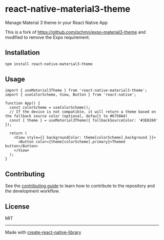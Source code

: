 # react-native-material3-theme

Manage Material 3 theme in your React Native App

This is a fork of https://github.com/pchmn/expo-material3-theme and modified to
remove the Expo requirement.

## Installation

```sh
npm install react-native-material3-theme
```

## Usage

```tsx
import { useMaterial3Theme } from 'react-native-material3-theme';
import { useColorScheme, View, Button } from 'react-native';

function App() {
  const colorScheme = useColorScheme();
  // If the device is not compatible, it will return a theme based on the fallback source color (optional, default to #6750A4)
  const { theme } = useMaterial3Theme({ fallbackSourceColor: '#3E8260' });

  return (
    <View style={{ backgroundColor: theme[colorScheme].background }}>
      <Button color={theme[colorScheme].primary}>Themed button</Button>
    </View>
  );
}
```

## Contributing

See the [contributing guide](CONTRIBUTING.md) to learn how to contribute to the repository and the development workflow.

## License

MIT

---

Made with [create-react-native-library](https://github.com/callstack/react-native-builder-bob)
